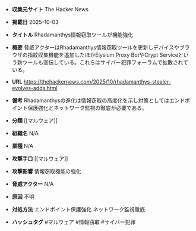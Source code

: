 - **収集元サイト**
The Hacker News

- **掲載日**
2025-10-03

- **タイトル**
Rhadamanthys情報窃取ツールが機能強化

- **概要**
脅威アクターはRhadamanthys情報窃取ツールを更新しデバイスやブラウザの指紋収集機能を追加したほかElysium Proxy BotやCrypt Serviceという新ツールも宣伝している。これらはサイバー犯罪フォーラムで拡散されている。

- **URL**
https://thehackernews.com/2025/10/rhadamanthys-stealer-evolves-adds.html

- **備考**
Rhadamanthysの進化は情報窃取の高度化を示し対策としてはエンドポイント保護強化とネットワーク監視の徹底が必要である。

- **分類**
[[マルウェア]]

- **組織名**
N/A

- **業種**
N/A

- **攻撃手口**
[[マルウェア]]

- **攻撃影響**
情報窃取機能の強化

- **脅威アクター**
N/A

- **原因**
不明

- **対処方法**
エンドポイント保護強化 ネットワーク監視徹底

- **ハッシュタグ**
#マルウェア #情報窃取 #サイバー犯罪
